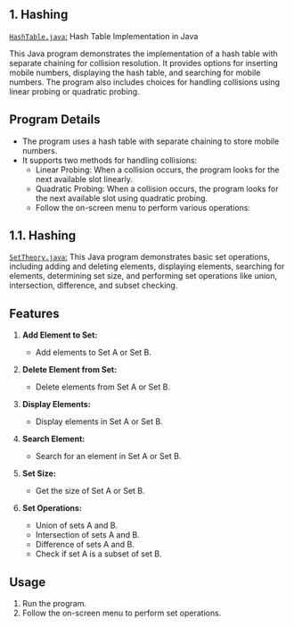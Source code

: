 1\. Hashing
-----------

[`HashTable.java`:](https://github.com/Ishagamne/Data-Structure-and-Algorithm/blob/main/Data%20Structures%20and%20Algorithms/Hashing/HashTable.java) Hash Table Implementation in Java

This Java program demonstrates the implementation of a hash table with separate chaining for collision resolution. It provides options for inserting mobile numbers, displaying the hash table, and searching for mobile numbers. The program also includes choices for handling collisions using linear probing or quadratic probing.

## Program Details

- The program uses a hash table with separate chaining to store mobile numbers.
- It supports two methods for handling collisions:
  - Linear Probing: When a collision occurs, the program looks for the next available slot linearly.
  - Quadratic Probing: When a collision occurs, the program looks for the next available slot using quadratic probing.
  - Follow the on-screen menu to perform various operations:

1.1\. Hashing
-----------
[`SetTheory.java`:](https://github.com/Ishagamne/Data-Structure-and-Algorithm/blob/main/Data%20Structures%20and%20Algorithms/Hashing/SetTheory.java) This Java program demonstrates basic set operations, including adding and deleting elements, displaying elements, searching for elements, determining set size, and performing set operations like union, intersection, difference, and subset checking.

## Features

1. **Add Element to Set:**
   - Add elements to Set A or Set B.

2. **Delete Element from Set:**
   - Delete elements from Set A or Set B.

3. **Display Elements:**
   - Display elements in Set A or Set B.

4. **Search Element:**
   - Search for an element in Set A or Set B.

5. **Set Size:**
   - Get the size of Set A or Set B.

6. **Set Operations:**
   - Union of sets A and B.
   - Intersection of sets A and B.
   - Difference of sets A and B.
   - Check if set A is a subset of set B.

## Usage

1. Run the program.
2. Follow the on-screen menu to perform set operations.
